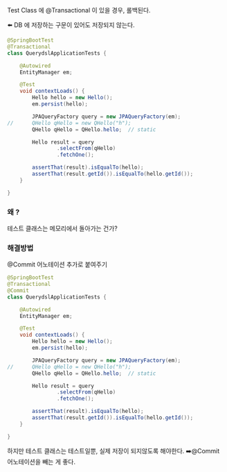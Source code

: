 Test Class 에 @Transactional 이 있을 경우, 롤백된다.

⬅️ DB 에 저장하는 구문이 있어도 저장되지 않는다.

```java
@SpringBootTest
@Transactional
class QuerydslApplicationTests {

	@Autowired
	EntityManager em;

	@Test
	void contextLoads() {
		Hello hello = new Hello();
		em.persist(hello);

		JPAQueryFactory query = new JPAQueryFactory(em);
//		QHello qHello = new QHello("h");
		QHello qHello = QHello.hello;  // static

		Hello result = query
				.selectFrom(qHello)
				.fetchOne();

		assertThat(result).isEqualTo(hello);
		assertThat(result.getId()).isEqualTo(hello.getId());
	}

}
```

### 왜 ?

테스트 클래스는 메모리에서 돌아가는 건가?

### 해결방법

@Commit 어노테이션 추가로 붙여주기

```java
@SpringBootTest
@Transactional
@Commit
class QuerydslApplicationTests {

	@Autowired
	EntityManager em;

	@Test
	void contextLoads() {
		Hello hello = new Hello();
		em.persist(hello);

		JPAQueryFactory query = new JPAQueryFactory(em);
//		QHello qHello = new QHello("h");
		QHello qHello = QHello.hello;  // static

		Hello result = query
				.selectFrom(qHello)
				.fetchOne();

		assertThat(result).isEqualTo(hello);
		assertThat(result.getId()).isEqualTo(hello.getId());
	}

}
```

하지만 테스트 클래스는 테스트일뿐, 실제 저장이 되지않도록 해야한다.
➡️@Commit 어노테이션을 빼는 게 좋다.